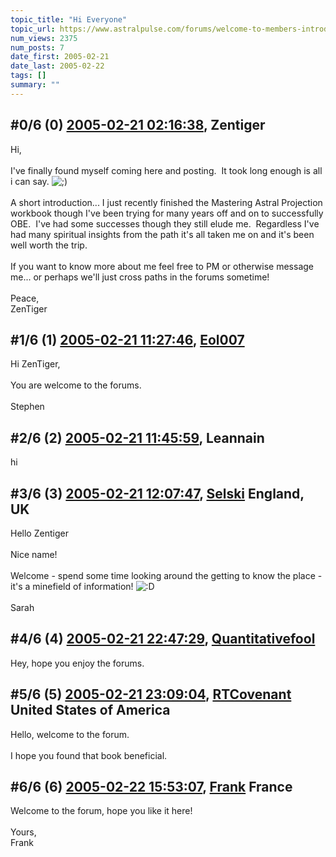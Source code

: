 ```yaml
---
topic_title: "Hi Everyone"
topic_url: https://www.astralpulse.com/forums/welcome-to-members-introductions!/hi-everyone-17498
num_views: 2375
num_posts: 7
date_first: 2005-02-21
date_last: 2005-02-22
tags: []
summary: ""
---
```


## \#0/6 (0) [2005-02-21 02:16:38](https://www.astralpulse.com/forums/index.php?msg=151124), Zentiger  ##
<section>
Hi,
<br>
<br>
I've finally found myself coming here and posting.  It took long enough is all i can say.
<img alt=";)" class="smiley" src="https://www.astralpulse.com/forums/Smileys/fugue/wink.png" title="Wink"/>
<br>
<br>
A short introduction... I just recently finished the Mastering Astral Projection workbook though I've been trying for many years off and on to successfully OBE.  I've had some successes though they still elude me.  Regardless I've had many spiritual insights from the path it's all taken me on and it's been well worth the trip.
<br>
<br>
If you want to know more about me feel free to PM or otherwise message me... or perhaps we'll just cross paths in the forums sometime!
<br>
<br>
Peace,
<br>
ZenTiger
</section>

## \#1/6 (1) [2005-02-21 11:27:46](https://www.astralpulse.com/forums/index.php?msg=151202), [Eol007](https://www.astralpulse.com/forums/profile/?u=1893)  ##
<section>
Hi ZenTiger,
<br>
<br>
You are welcome to the forums.
<br>
<br>
Stephen
</section>

## \#2/6 (2) [2005-02-21 11:45:59](https://www.astralpulse.com/forums/index.php?msg=151209), Leannain  ##
<section>
hi
</section>

## \#3/6 (3) [2005-02-21 12:07:47](https://www.astralpulse.com/forums/index.php?msg=151218), [Selski](https://www.astralpulse.com/forums/profile/?u=6012) England, UK ##
<section>
Hello Zentiger
<br>
<br>
Nice name!
<br>
<br>
Welcome - spend some time looking around the getting to know the place - it's a minefield of information!
<img alt=":D" class="smiley" src="https://www.astralpulse.com/forums/Smileys/fugue/cheesy.png" title="Cheesy"/>
<br>
<br>
Sarah
</section>

## \#4/6 (4) [2005-02-21 22:47:29](https://www.astralpulse.com/forums/index.php?msg=151361), [Quantitativefool](https://www.astralpulse.com/forums/profile/?u=6965)  ##
<section>
Hey, hope you enjoy the forums.
</section>

## \#5/6 (5) [2005-02-21 23:09:04](https://www.astralpulse.com/forums/index.php?msg=151367), [RTCovenant](https://www.astralpulse.com/forums/profile/?u=8389) United States of America ##
<section>
Hello, welcome to the forum.
<br>
<br>
I hope you found that book beneficial.
</section>

## \#6/6 (6) [2005-02-22 15:53:07](https://www.astralpulse.com/forums/index.php?msg=151596), [Frank](https://www.astralpulse.com/forums/profile/?u=359) France ##
<section>
Welcome to the forum, hope you like it here!
<br>
<br>
Yours,
<br>
Frank
</section>